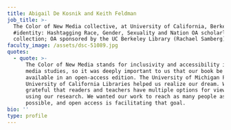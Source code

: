 ```yaml
---
title: Abigail De Kosnik and Keith Feldman
job_title: >-
  The Color of New Media collective, at University of California, Berkeley
  #identity: Hashtagging Race, Gender, Sexuality and Nation OA scholarly essay
  collection; OA sponsored by the UC Berkeley Library (Rachael Samberg)
faculty_image: /assets/dsc-51089.jpg
quotes:
  - quote: >-
      The Color of New Media stands for inclusivity and accessibility in new
      media studies, so it was deeply important to us that our book be made
      available in an open-access edition. The University of Michigan Press and
      University of California Libraries helped us realize our dream. We are so
      grateful that readers and teachers have multiple options for viewing and
      using our research. We wanted our work to reach as many people as
      possible, and open access is facilitating that goal.
bio: ''
type: profile
---
```


